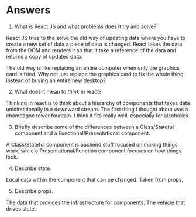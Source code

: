 # Answers

1.  What is React JS and what problems does it try and solve?

React JS tries to the solve the old way of updating data where you have to create a new set of data a piece of data is changed. React takes the data from the DOM and renders it so that it take a reference of the data and returns a copy of updated data.

The old way is like replacing an entire computer when only the graphics card is fried. Why not just replace the graphics card to fix the whole thing instead of buying an entire new desktop?

2.  What does it mean to _think_ in react?

Thinking in react is to think about a hierarchy of components that takes data unidirectionally in a downward stream. The first thing I thought about was a champagne tower fountain. I think it fits really well, especially for alcoholics.


3.  Briefly describe some of the differences between a Class/Stateful component and a Functional/Presentational component.

A Class/Stateful component is backend stuff focused on making things work, while a Presentational/Function component focuses on how things look.


4.  Describe state.

Local data within the component that can be changed. Taken from props.

5.  Describe props.

The data that provides the infrastructure for components. The vehicle that drives state.